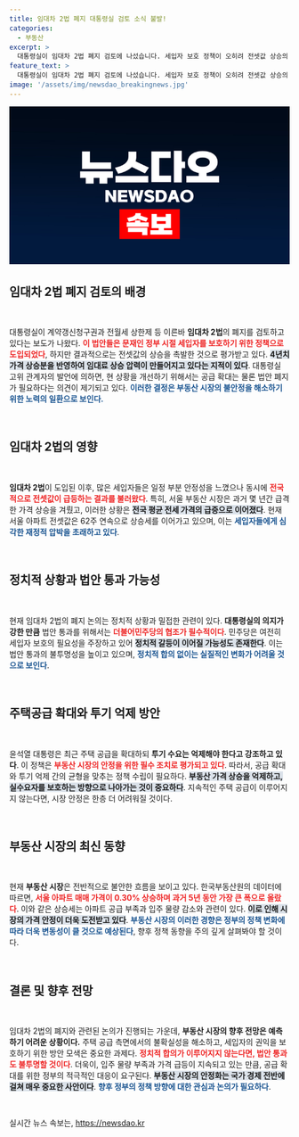 ```yaml
---
title: 임대차 2법 폐지 대통령실 검토 소식 불발!
categories:
  - 부동산
excerpt: >
  대통령실이 임대차 2법 폐지 검토에 나섰습니다. 세입자 보호 정책이 오히려 전셋값 상승의 원인으로 지목되며 논란이 예상됩니다. 부동산 시장의 불안 속, 향후 정책 방향에 귀추가 주목됩니다!
feature_text: >
  대통령실이 임대차 2법 폐지 검토에 나섰습니다. 세입자 보호 정책이 오히려 전셋값 상승의 원인으로 지목되며 논란이 예상됩니다. 부동산 시장의 불안 속, 향후 정책 방향에 귀추가 주목됩니다!
image: '/assets/img/newsdao_breakingnews.jpg'
---
```


<p><img src="/assets/img/newsdao_breakingnews.jpg" alt="cryptoinkorea 속보" /></p>

<h2 data-ke-size="size26">임대차 2법 폐지 검토의 배경</h2>

<p data-ke-size="size16">&nbsp;</p>

<p>대통령실이 계약갱신청구권과 전월세 상한제 등 이른바 <b>임대차 2법</b>의 폐지를 검토하고 있다는 보도가 나왔다. <b><span style="color: #ee2323;">이 법안들은 문재인 정부 시절 세입자를 보호하기 위한 정책으로 도입되었다</span></b>, 하지만 결과적으로는 전셋값의 상승을 촉발한 것으로 평가받고 있다. <b><span style="background-color: #21538527;">4년치 가격 상승분을 반영하여 임대료 상승 압력이 만들어지고 있다는 지적이 있다</span></b>. 대통령실 고위 관계자의 발언에 의하면, 현 상황을 개선하기 위해서는 공급 확대는 물론 법안 폐지가 필요하다는 의견이 제기되고 있다. <b><span style="color: #1a5490;">이러한 결정은 부동산 시장의 불안정을 해소하기 위한 노력의 일환으로 보인다.</span></b></p>

<p data-ke-size="size16">&nbsp;</p>

<h2 data-ke-size="size26">임대차 2법의 영향</h2>

<p data-ke-size="size16">&nbsp;</p>

<p><b>임대차 2법</b>이 도입된 이후, 많은 세입자들은 일정 부분 안정성을 느꼈으나 동시에 <b><span style="color: #ee2323;">전국적으로 전셋값이 급등하는 결과를 불러왔다</span></b>. 특히, 서울 부동산 시장은 과거 몇 년간 급격한 가격 상승을 겨뤘고, 이러한 상황은 <b><span style="background-color: #21538527;">전국 평균 전세 가격의 급증으로 이어졌다</span></b>. 현재 서울 아파트 전셋값은 62주 연속으로 상승세를 이어가고 있으며, 이는 <b><span style="color: #1a5490;">세입자들에게 심각한 재정적 압박을 초래하고 있다</span></b>.</p>

<p data-ke-size="size16">&nbsp;</p>

<h2 data-ke-size="size26">정치적 상황과 법안 통과 가능성</h2>

<p data-ke-size="size16">&nbsp;</p>

<p>현재 임대차 2법의 폐지 논의는 정치적 상황과 밀접한 관련이 있다. <b>대통령실의 의지가 강한 만큼</b> 법안 통과를 위해서는 <b><span style="color: #ee2323;">더불어민주당의 협조가 필수적이다</span></b>. 민주당은 여전히 세입자 보호의 필요성을 주장하고 있어 <b><span style="background-color: #21538527;">정치적 갈등이 이어질 가능성도 존재한다</span></b>. 이는 법안 통과의 불투명성을 높이고 있으며, <b><span style="color: #1a5490;">정치적 합의 없이는 실질적인 변화가 어려울 것으로 보인다</span></b>.</p>

<p data-ke-size="size16">&nbsp;</p>

<h2 data-ke-size="size26">주택공급 확대와 투기 억제 방안</h2>

<p data-ke-size="size16">&nbsp;</p>

<p>윤석열 대통령은 최근 주택 공급을 확대하되 <b>투기 수요는 억제해야 한다고 강조하고 있다</b>. 이 정책은 <b><span style="color: #ee2323;">부동산 시장의 안정을 위한 필수 조치로 평가되고 있다</span></b>. 따라서, 공급 확대와 투기 억제 간의 균형을 맞추는 정책 수립이 필요하다. <b><span style="background-color: #21538527;">부동산 가격 상승을 억제하고, 실수요자를 보호하는 방향으로 나아가는 것이 중요하다</span></b>. 지속적인 주택 공급이 이루어지지 않는다면, 시장 안정은 한층 더 어려워질 것이다.</p>

<p data-ke-size="size16">&nbsp;</p>

<h2 data-ke-size="size26">부동산 시장의 최신 동향</h2>

<p data-ke-size="size16">&nbsp;</p>

<p>현재 <b>부동산 시장</b>은 전반적으로 불안한 흐름을 보이고 있다. 한국부동산원의 데이터에 따르면, <b><span style="color: #ee2323;">서울 아파트 매매 가격이 0.30% 상승하며 과거 5년 동안 가장 큰 폭으로 올랐다</span></b>. 이와 같은 상승세는 아파트 공급 부족과 입주 물량 감소와 관련이 있다. <b><span style="background-color: #21538527;">이로 인해 시장의 가격 안정이 더욱 도전받고 있다</span></b>. <b><span style="color: #1a5490;">부동산 시장의 이러한 경향은 정부의 정책 변화에 따라 더욱 변동성이 클 것으로 예상된다</span></b>, 향후 정책 동향을 주의 깊게 살펴봐야 할 것이다.</p>

<p data-ke-size="size16">&nbsp;</p>

<h2 data-ke-size="size26">결론 및 향후 전망</h2>

<p data-ke-size="size16">&nbsp;</p>

<p>임대차 2법의 폐지와 관련된 논의가 진행되는 가운데, <b>부동산 시장의 향후 전망은 예측하기 어려운 상황이다.</b> 주택 공급 측면에서의 불확실성을 해소하고, 세입자의 권익을 보호하기 위한 방안 모색은 중요한 과제다. <b><span style="color: #ee2323;">정치적 합의가 이루어지지 않는다면, 법안 통과도 불투명할 것이다</span></b>. 더욱이, 입주 물량 부족과 가격 급등이 지속되고 있는 만큼, 공급 확대를 위한 정부의 적극적인 대응이 요구된다. <b><span style="background-color: #21538527;">부동산 시장의 안정화는 국가 경제 전반에 걸쳐 매우 중요한 사안이다</span></b>. <b><span style="color: #1a5490;">향후 정부의 정책 방향에 대한 관심과 논의가 필요하다</span></b>. </p>

<p data-ke-size="size16">&nbsp;</p>
실시간 뉴스 속보는, <a href="https://newsdao.kr" rel="dofollow">https://newsdao.kr</a>


